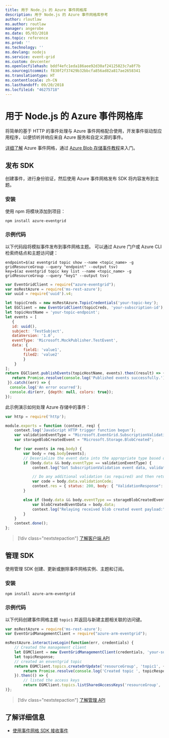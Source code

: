 ```yaml
---
title: 用于 Node.js 的 Azure 事件网格库
description: 用于 Node.js 的 Azure 事件网格库参考
author: rloutlaw
ms.author: routlaw
manager: angerobe
ms.date: 05/03/2018
ms.topic: reference
ms.prod: ''
ms.technology: ''
ms.devlang: nodejs
ms.service: event-grid
ms.custom: devcenter
ms.openlocfilehash: bddf4efc1eda186aee92d30af24125823c7a8f7b
ms.sourcegitcommit: f830f2f37429b32bbcfa856ad82a817ae2658341
ms.translationtype: HT
ms.contentlocale: zh-CN
ms.lasthandoff: 09/20/2018
ms.locfileid: "46275718"
---
```

# <a name="azure-event-grid-libraries-for-nodejs"></a>用于 Node.js 的 Azure 事件网格库

将简单的基于 HTTP 的事件处理与 Azure 事件网格配合使用，开发事件驱动型应用程序，以便侦听并响应来自 Azure 服务和自定义源的事件。

[详细了解](/azure/event-grid/overview) Azure 事件网格，通过 [Azure Blob 存储事件教程](/azure/storage/blobs/storage-blob-event-quickstart)来入门。 

## <a name="publish-sdk"></a>发布 SDK

创建事件，进行身份验证，然后使用 Azure 事件网格发布 SDK 将内容发布到主题。

### <a name="installation"></a>安装

使用 npm 将模块添加到项目：

```bash
npm install azure-eventgrid
```

### <a name="example-code"></a>示例代码

以下代码段将模拟事件发布到事件网格主题。 可以通过 Azure 门户或 Azure CLI 检索终结点和主题访问键：

```azurecli-interactive
endpoint=$(az eventgrid topic show --name <topic_name> -g gridResourceGroup --query "endpoint" --output tsv)
key=$(az eventgrid topic key list --name <topic_name> -g gridResourceGroup --query "key1" --output tsv)
```

```javascript
var EventGridClient = require("azure-eventgrid");
var msRestAzure = require('ms-rest-azure');
var uuid = require('uuid').v4;

let topicCreds = new msRestAzure.TopicCredentials('your-topic-key');
let EGClient = new EventGridClient(topicCreds, 'your-subscription-id');
let topicHostName = 'your-topic-endpoint';
let events = [
   {
   id: uuid(),
   subject: 'TestSubject',
   dataVersion: '1.0',
   eventType: 'Microsoft.MockPublisher.TestEvent',
   data: {
        field1: 'value1',
        filed2: 'value2'
        }
    }
];
return EGClient.publishEvents(topicHostName, events).then((result) => {
   return Promise.resolve(console.log('Published events successfully.'));
 }).catch((err) => {
  console.log('An error ocurred');
  console.dir(err, {depth: null, colors: true});
});
```

此示例演示如何处理 Azure 存储中的事件：

```javascript
var http = require('http');

module.exports = function (context, req) {
    context.log('JavaScript HTTP trigger function begun');
    var validationEventType = "Microsoft.EventGrid.SubscriptionValidationEvent";
    var storageBlobCreatedEvent = "Microsoft.Storage.BlobCreated";

    for (var events in req.body) {
        var body = req.body[events];
        // Deserialize the event data into the appropriate type based on event type  
        if (body.data && body.eventType == validationEventType) {
            context.log("Got SubscriptionValidation event data, validation code: " + body.data.validationCode + " topic: " + body.topic);

            // Do any additional validation (as required) and then return back the below response
            var code = body.data.validationCode;
            context.res = { status: 200, body: { "ValidationResponse": code } };
        }

        else if (body.data && body.eventType == storageBlobCreatedEvent) {
            var blobCreatedEventData = body.data;
            context.log("Relaying received blob created event payload:" + JSON.stringify(blobCreatedEventData));
        }
    }
    context.done();
};
```

> [!div class="nextstepaction"]
> [了解客户端 API](/javascript/api/overview/azure/eventgrid/client)

## <a name="management-sdk"></a>管理 SDK

使用管理 SDK 创建、更新或删除事件网格实例、主题和订阅。

### <a name="installation"></a>安装

```
npm install azure-arm-eventgrid
```

### <a name="example-code"></a>示例代码

以下代码创建事件网格主题 `topic1` 并返回与新建主题相关联的访问键。

```javascript
var msRestAzure = require('ms-rest-azure');
var EventGridManagementClient = require("azure-arm-eventgrid");

msRestAzure.interactiveLogin(function(err, credentials) {
    // Created the management client
    let EGMClient = new EventGridManagementClient(credentials, 'your-subscription-id');
    let topicResponse;
    // created an enventgrid topic
    return EGMClient.topics.createOrUpdate('resourceGroup', 'topic1', { location: 'westus' }).then((topicResponse) => {
        return Promise.resolve(console.log('Created topic ', topicResponse));
    }).then(() => {
        // listed the access keys
        return EGMClient.topics.listSharedAccessKeys('resourceGroup', 'topic1')}
)};
```

> [!div class="nextstepaction"]
> [了解管理 API](/javascript/api/overview/azure/eventgrid/management)

## <a name="learn-more"></a>了解详细信息

- [使用事件网格 SDK 接收事件](/azure/event-grid/receive-events)
